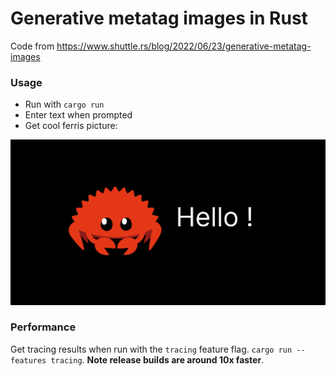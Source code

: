 # Generative metatag images in Rust

Code from https://www.shuttle.rs/blog/2022/06/23/generative-metatag-images

### Usage

- Run with `cargo run`
- Enter text when prompted
- Get cool ferris picture:

![](image.webp)

### Performance

Get tracing results when run with the `tracing` feature flag. `cargo run --features tracing`. **Note release builds are around 10x faster**.